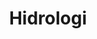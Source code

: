 ---
layout: default
title: Hidrologi
parent: Berkontribusi
permalink: /berkontribusi/hidrologi
nav_order: 4
---